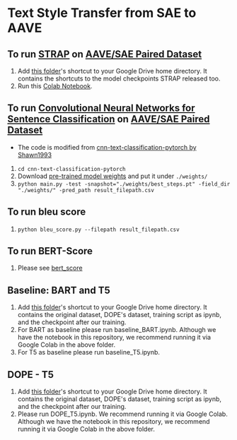 # Text Style Transfer from SAE to AAVE

## To run [STRAP](https://github.com/martiansideofthemoon/style-transfer-paraphrase) on [AAVE/SAE Paired Dataset](https://github.com/sophiegroenwold/AAVE_SAE_dataset)
1. Add [this folder](https://drive.google.com/drive/folders/1fp5sTFtX3ZR9IaCXkk8j0sh4BSrIA5s9?usp=sharing)'s shortcut to your Google Drive home directory. It contains the shortcuts to the model checkpoints STRAP released too.
3. Run this [Colab Notebook](https://colab.research.google.com/drive/1xX1X3Pa_PzBxunE5aRHSoW7rGDFVbjNw?usp=sharing).


## To run [Convolutional Neural Networks for Sentence Classification](https://arxiv.org/pdf/1408.5882.pdf) on [AAVE/SAE Paired Dataset](https://github.com/sophiegroenwold/AAVE_SAE_dataset)
* The code is modified from [cnn-text-classification-pytorch by Shawn1993](https://github.com/Shawn1993/cnn-text-classification-pytorch)
1. `cd cnn-text-classification-pytorch`
2. Download [pre-trained model weights](https://drive.google.com/file/d/13UlAdCaZUYjT69Mb8SZYckbntto9QrQY/view?usp=sharing) and put it under `./weights/`
3. `python main.py -test -snapshot="./weights/best_steps.pt" -field_dir "./weights/" -pred_path result_filepath.csv`


## To run bleu score
1. `python bleu_score.py --filepath result_filepath.csv`

## To run BERT-Score
1. Please see [bert_score](https://github.com/Tiiiger/bert_score)

## Baseline: BART and T5
1. Add [this folder](https://drive.google.com/drive/folders/1BzAVyx6XSaOD-gC7ajay7qezBaBggZmU?usp=sharing)'s shortcut to your Google Drive home directory. It contains the original dataset, DOPE's dataset, training script as ipynb, and the checkpoint after our training.
2. For BART as baseline please run baseline_BART.ipynb. Although we have the notebook in this repository, we recommend running it via Google Colab in the above folder.
3. For T5 as baseline please run baseline_T5.ipynb. 

## DOPE - T5
1. Add [this folder](https://drive.google.com/drive/folders/1BzAVyx6XSaOD-gC7ajay7qezBaBggZmU?usp=sharing)'s shortcut to your Google Drive home directory. It contains the original dataset, DOPE's dataset, training script as ipynb, and the checkpoint after our training.
2. Please run DOPE_T5.ipynb. We recommend running it via Google Colab. Although we have the notebook in this repository, we recommend running it via Google Colab in the above folder.
